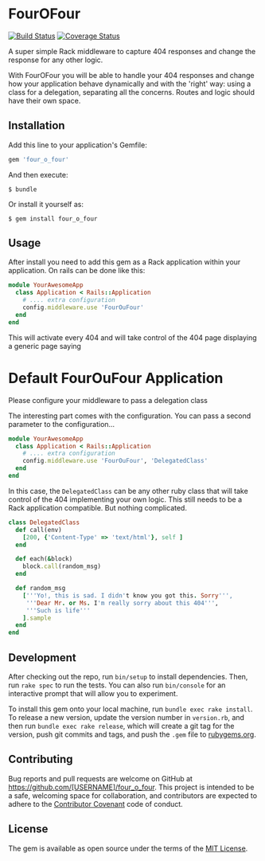 # FourOFour

[![Build
Status](https://travis-ci.org/esparta/four_o_four.svg?branch=master)](https://travis-ci.org/esparta/four_o_four)
[![Coverage
Status](https://coveralls.io/repos/github/esparta/four_o_four/badge.svg?branch=master)](https://coveralls.io/github/esparta/four_o_four?branch=master)

A super simple Rack middleware to capture 404 responses and change the response
for any other logic.

With FourOFour you will be able to handle your 404 responses and change
how your application behave dynamically and with the 'right' way: using a
class for a delegation, separating all the concerns. Routes and logic should
have their own space.

## Installation

Add this line to your application's Gemfile:

```ruby
gem 'four_o_four'
```

And then execute:

    $ bundle

Or install it yourself as:

    $ gem install four_o_four

## Usage

After install you need to add this gem as a Rack application within your
application. On rails can be done like this:

```ruby
module YourAwesomeApp
  class Application < Rails::Application
    # .... extra configuration
    config.middleware.use 'FourOuFour'
  end
end
```

This will activate every 404 and will take control of the 404 page displaying
a generic page saying

<h1>Default FourOuFour Application</h1>

Please configure your middleware to pass a delegation class

The interesting part comes with the configuration. You can pass a second
parameter to the configuration...

```ruby
module YourAwesomeApp
  class Application < Rails::Application
    # .... extra configuration
    config.middleware.use 'FourOuFour', 'DelegatedClass'
  end
end
```

In this case, the `DelegatedClass` can be any other ruby class that will take
control of the 404 implementing your own logic. This still needs to be a Rack
application compatible. But nothing complicated.

```ruby
class DelegatedClass
  def call(env)
    [200, {'Content-Type' => 'text/html'}, self ]
  end

  def each(&block)
    block.call(random_msg)
  end

  def random_msg
    ['''Yo!, this is sad. I didn't know you got this. Sorry''',
     '''Dear Mr. or Ms. I'm really sorry about this 404''',
     '''Such is life'''
    ].sample
  end
end
```

## Development

After checking out the repo, run `bin/setup` to install dependencies. Then, run `rake spec` to run the tests. You can also run `bin/console` for an interactive prompt that will allow you to experiment.

To install this gem onto your local machine, run `bundle exec rake install`. To release a new version, update the version number in `version.rb`, and then run `bundle exec rake release`, which will create a git tag for the version, push git commits and tags, and push the `.gem` file to [rubygems.org](https://rubygems.org).

## Contributing

Bug reports and pull requests are welcome on GitHub at https://github.com/[USERNAME]/four_o_four. This project is intended to be a safe, welcoming space for collaboration, and contributors are expected to adhere to the [Contributor Covenant](http://contributor-covenant.org) code of conduct.


## License

The gem is available as open source under the terms of the [MIT License](http://opensource.org/licenses/MIT).

